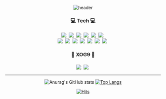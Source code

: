 <div align=center>

![header](https://capsule-render.vercel.app/api?type=waving&color=auto&height=120&section=header&text=XOG9&fontSize=35)

</div>

<!-- Shields.io 뱃지 // 방문자 카운트-->
<div align=center><h3>💻 Tech 💻<h3></div>
<div align=center>
<!-- C++ --><img src="https://img.shields.io/badge/C++-00599C?style=flat-square&logo=C%2B%2B&logoColor=white"/>&nbsp
<!-- C# --><img src="https://img.shields.io/badge/C Sharp-239120?style=flat-square&logo=C Sharp&logoColor=white"/>&nbsp
<!-- Linux --><img src="https://img.shields.io/badge/Linux-FCC624?style=flat-square&logo=Linux&logoColor=white"/>&nbsp
<!-- MySQL --><img src="https://img.shields.io/badge/MySQL-4479A1?style=flat-square&logo=MySQL&logoColor=white"/>&nbsp
<!-- Python --><img src="https://img.shields.io/badge/Python-3776AB?style=flat-square&logo=Python&logoColor=white"/>&nbsp
<!-- Ubuntu --><img src="https://img.shields.io/badge/Ubuntu-E95420?style=flat-square&logo=Ubuntu&logoColor=white"/>&nbsp</div>
</div><div align=center>
<!-- Adobe Illustrator --><img src="https://img.shields.io/badge/Adobe Illustrator-FF9A00?style=flat-square&logo=Adobe Illustrator&logoColor=white"/>&nbsp
<!-- Adobe Photoshop --><img src="https://img.shields.io/badge/Adobe Photoshop-31A8FF?style=flat-square&logo=Adobe Photoshop&logoColor=white"/>&nbsp
<!-- Notion --><img src="https://img.shields.io/badge/Notion-000000?style=flat-square&logo=Notion&logoColor=white"/>&nbsp
<!-- Microsoft SQL Server --><img src="https://img.shields.io/badge/Microsoft SQL Server-CC2927?style=flat-square&logo=Microsoft SQL Server&logoColor=white"/>&nbsp
<!-- Unity --><img src="https://img.shields.io/badge/Unity-000000?style=flat-square&logo=Unity&logoColor=white"/>&nbsp
<!-- Visual Studio --><img src="https://img.shields.io/badge/Visual Studio-5C2D91?style=flat-square&logo=Visual Studio&logoColor=white"/>&nbsp
<!-- Visual Studio Code --><img src="https://img.shields.io/badge/Visual Studio Code-007ACC?style=flat-square&logo=Visual Studio Code&logoColor=white"/>&nbsp

<div align=center><h3>🧇 XOG9 🧇<h3></div>
<!--GitHub Page --><img src="https://img.shields.io/badge/GitHub Page-181717?style=flat-square&logo=GitHub&logoColor=white&link=https://xog9.github.io"/></a>&nbsp
<!-- Mail --><img src="https://img.shields.io/badge/Mail-005FF9?style=flat-square&logo=Gmail&logoColor=white&link=mailto:k_gyujin@daum.net"/></a>&nbsp

<hr>

<!-- <img align='right' src="htttp://mazassumnida.wtf/api/v2/generate_badge?boj=k_gyujin"> -->

<!-- anuraghazra/github-readme-stats 스텟 표시 // Most used Languages -->
  ![Anurag's GitHub stats](https://github-readme-stats.vercel.app/api?username=XOG9&show_icons=true&theme=graywhite)
[![Top Langs](https://github-readme-stats.vercel.app/api/top-langs/?username=XOG9&layout=compact)](https://github.com/anuraghazra/github-readme-stats)

<!-- 백준 카드
<img align='right' src="http://mazassumnida.wtf/api/v2/generate_badge?boj=k_gyujin"> -->

[![Hits](https://hits.seeyoufarm.com/api/count/incr/badge.svg?url=https%3A%2F%2Fgithub.com%2Fgjbae1212%2Fhit-counter&count_bg=%23B22626&title_bg=%23000000&icon=&icon_color=%23E7E7E7&title=hits&edge_flat=false)](https://github.com/XOG9)
</a>
</div>



<!-- productive-box 커밋시각 통계 노출 // XOG9 token = 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 // https://gist.github.com/XOG9/e96f546de890f5fc03d3312fa74bb2ce -->
